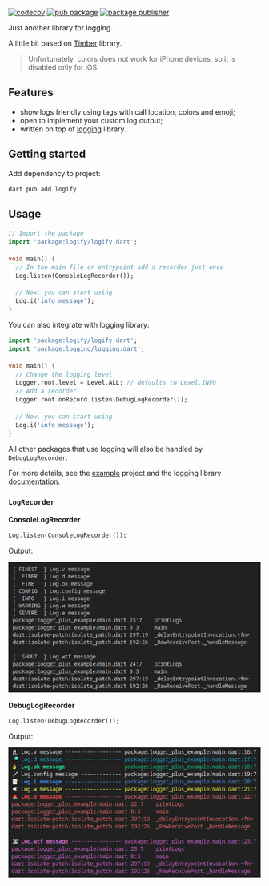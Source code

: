 [![codecov](https://codecov.io/gh/pedrox-hs/flutter_packages/graph/badge.svg?flag=logify)](https://codecov.io/gh/pedrox-hs/flutter_packages)
[![pub package](https://img.shields.io/pub/v/logify.svg)](https://pub.dev/packages/logify)
[![package publisher](https://img.shields.io/pub/publisher/logify.svg)](https://pub.dev/packages/logify/publisher)

Just another library for logging.

A little bit based on [Timber](https://github.com/JakeWharton/timber) library.

> Unfortunately, colors does not work for iPhone devices, so it is disabled only for iOS.

## Features

- show logs friendly using tags with call location, colors and emoji;
- open to implement your custom log output;
- written on top of [logging](https://pub.dev/packages/logging) library.

## Getting started

Add dependency to project:

```bash
dart pub add logify
```

## Usage

```dart
// Import the package
import 'package:logify/logify.dart';

void main() {
  // In the main file or entrypoint add a recorder just once
  Log.listen(ConsoleLogRecorder());

  // Now, you can start using
  Log.i('info message');
}
```

You can also integrate with logging library:

```dart
import 'package:logify/logify.dart';
import 'package:logging/logging.dart';

void main() {
  // Change the logging level
  Logger.root.level = Level.ALL; // defaults to Level.INFO
  // Add a recorder
  Logger.root.onRecord.listen(DebugLogRecorder());

  // Now, you can start using
  Log.i('info message');
}
```
All other packages that use logging will also be handled by `DebugLogRecorder`.

For more details, see the [example](example) project and the logging library [documentation](https://pub.dev/packages/logging).


### `LogRecorder`


**ConsoleLogRecorder**

```dart
Log.listen(ConsoleLogRecorder());
```

Output:

<img src="https://github.com/pedrox-hs/flutter_packages/raw/main/logify/demo/simple.png?raw=true&v=1" alt="ConsoleLogRecorder output preview" width="600"/>

**DebugLogRecorder**

```dart
Log.listen(DebugLogRecorder());
```
Output:

<img src="https://github.com/pedrox-hs/flutter_packages/raw/main/logify/demo/colored.png?raw=true&v=2" alt="DebugLogRecorder output preview" width="600"/>
